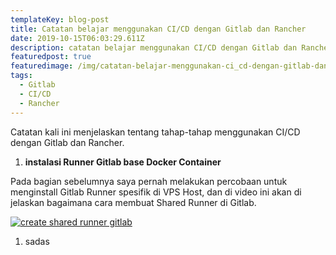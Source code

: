 ```yaml
---
templateKey: blog-post
title: Catatan belajar menggunakan CI/CD dengan Gitlab dan Rancher
date: 2019-10-15T06:03:29.611Z
description: catatan belajar menggunakan CI/CD dengan Gitlab dan Rancher
featuredpost: true
featuredimage: /img/catatan-belajar-menggunakan-ci_cd-dengan-gitlab-dan-rancher-1-.png
tags:
  - Gitlab
  - CI/CD
  - Rancher
---
```

Catatan kali ini menjelaskan tentang tahap-tahap menggunakan CI/CD dengan Gitlab dan Rancher.

1. **instalasi Runner Gitlab base Docker Container**

Pada bagian sebelumnya saya pernah melakukan percobaan untuk menginstall Gitlab Runner spesifik di VPS Host, dan di video ini akan di jelaskan bagaimana cara membuat Shared Runner di Gitlab.

[![create shared runner gitlab](http://img.youtube.com/vi/sHjnpWuJhwA/0.jpg)](http://www.youtube.com/watch?v=sHjnpWuJhwA)

1. sadas
